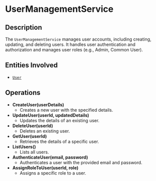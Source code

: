 # UserManagementService

## Description
The `UserManagementService` manages user accounts, including creating, updating, and deleting users. It handles user authentication and authorization and manages user roles (e.g., Admin, Common User).

## Entities Involved
- [`User`](../Entities/User.md)

## Operations
- **CreateUser(userDetails)**
  - Creates a new user with the specified details.
- **UpdateUser(userId, updatedDetails)**
  - Updates the details of an existing user.
- **DeleteUser(userId)**
  - Deletes an existing user.
- **GetUser(userId)**
  - Retrieves the details of a specific user.
- **ListUsers()**
  - Lists all users.
- **AuthenticateUser(email, password)**
  - Authenticates a user with the provided email and password.
- **AssignRoleToUser(userId, role)**
  - Assigns a specific role to a user.